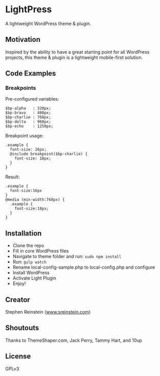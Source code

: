 # LightPress
A lightweight WordPress theme &amp; plugin.

## Motivation
Inspired by the ability to have a great starting point for all WordPress projects, this theme & plugin is a lightweight mobile-first solution.

## Code Examples

### Breakpoints
Pre-configured variables:
```
$bp-alpha   : 320px;
$bp-bravo   : 480px;
$bp-charlie : 768px;
$bp-delta   : 960px;
$bp-echo    : 1250px;
```

Breakpoint usage:
```
.example {
  font-size: 16px;
  @include breakpoint($bp-charlie) {  
    font-size: 18px;  
  }
}
```

Result:
```
.example {
  font-size:16px
}
@media (min-width:768px) {
  .example {
    font-size:18px;
  }
}
```

## Installation

* Clone the repo
* Fill in core WordPress files
* Navigate to theme folder and run: `sudo npm install`
* Run: `gulp watch`
* Rename local-config-sample.php to local-config.php and configure
* Install WordPress
* Activate Light Plugin
* Enjoy!

## Creator
Stephen Reinstein (www.sreinstein.com)

## Shoutouts
Thanks to ThemeShaper.com, Jack Perry, Tammy Hart, and 10up

## License
GPLv3
